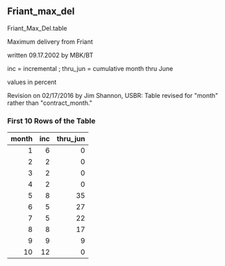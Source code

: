 ## Friant_max_del
Friant_Max_Del.table

Maximum delivery from Friant

written 09.17.2002 by MBK/BT

inc = incremental ; thru_jun = cumulative month thru June

values in percent

Revision on 02/17/2016 by Jim Shannon, USBR: Table revised for "month" rather than "contract_month."

### First 10 Rows of the Table
|   month |   inc |   thru_jun |
|--------:|------:|-----------:|
|       1 |     6 |          0 |
|       2 |     2 |          0 |
|       3 |     2 |          0 |
|       4 |     2 |          0 |
|       5 |     8 |         35 |
|       6 |     5 |         27 |
|       7 |     5 |         22 |
|       8 |     8 |         17 |
|       9 |     9 |          9 |
|      10 |    12 |          0 |